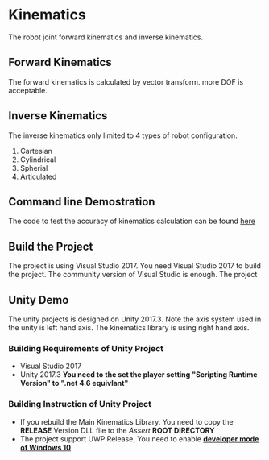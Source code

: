 # Kinematics
The robot joint forward kinematics and inverse kinematics.
## Forward Kinematics
The forward kinematics is calculated by vector transform. more DOF is acceptable.
## Inverse Kinematics
The inverse kinematics only limited to 4 types of robot configuration. 
1. Cartesian
2. Cylindrical
3. Spherial
4. Articulated

## Command line Demostration
The code to test the accuracy of kinematics calculation can be found [here](https://github.com/zhuchen115/Kinematics/blob/master/KineDemo/Program.cs)

## Build the Project
 The project is using Visual Studio 2017. You need Visual Studio 2017 to build the project. The community version of Visual Studio is enough.
  The project 

## Unity Demo 
The unity projects is designed on Unity 2017.3.
Note the axis system used in the unity is left hand axis. The kinematics library is using right hand axis.
### Building Requirements of Unity Project
 + Visual Studio 2017
 + Unity 2017.3
 **You need to the set the player setting "Scripting Runtime Version" to ".net 4.6 equivlant"**
### Building Instruction of Unity Project
 + If you rebuild the Main Kinematics Library. You need to copy the **RELEASE** Version DLL file to the *Assert* **ROOT DIRECTORY**
 + The project support UWP Release, You need to enable [**developer mode of Windows 10**](https://docs.microsoft.com/en-us/windows/uwp/get-started/enable-your-device-for-development) 


